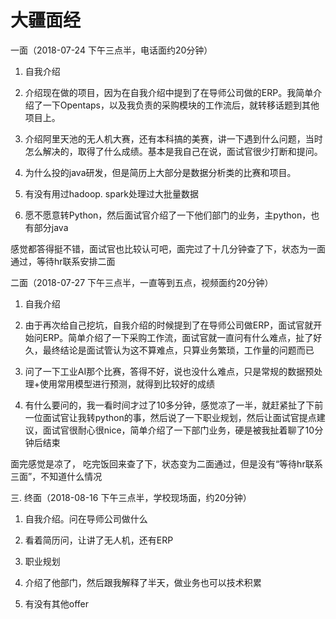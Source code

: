 # 大疆面经


一面（2018-07-24 下午三点半，电话面约20分钟）

1. 自我介绍

2. 介绍现在做的项目，因为在自我介绍中提到了在导师公司做的ERP。我简单介绍了一下Opentaps，以及我负责的采购模块的工作流后，就转移话题到其他项目上。

3. 介绍阿里天池的无人机大赛，还有本科搞的美赛，讲一下遇到什么问题，当时怎么解决的，取得了什么成绩。基本是我自己在说，面试官很少打断和提问。

4. 为什么投的java研发，但是简历上大部分是数据分析类的比赛和项目。

5. 有没有用过hadoop. spark处理过大批量数据

6. 愿不愿意转Python，然后面试官介绍了一下他们部门的业务，主python，也有部分java

感觉都答得挺不错，面试官也比较认可吧，面完过了十几分钟查了下，状态为一面通过，等待hr联系安排二面

二面（2018-07-27 下午三点半，一直等到五点，视频面约20分钟）

1. 自我介绍

2. 由于再次给自己挖坑，自我介绍的时候提到了在导师公司做ERP，面试官就开始问ERP。简单介绍了一下采购工作流，面试官就一直问有什么难点，扯了好久，最终结论是面试管认为这不算难点，只算业务繁琐，工作量的问题而已

3. 问了一下工业AI那个比赛，答得不好，说也没什么难点，只是常规的数据预处理+使用常用模型进行预测，就得到比较好的成绩

4. 有什么要问的，我一看时间才过了10多分钟，感觉凉了一半，就赶紧扯了下前一位面试官让我转python的事，然后说了一下职业规划，然后让面试官提点建议，面试官很耐心很nice，简单介绍了一下部门业务，硬是被我扯着聊了10分钟后结束

面完感觉是凉了， 吃完饭回来查了下，状态变为二面通过，但是没有“等待hr联系三面”，不知道什么情况

三. 终面（2018-08-16 下午三点半，学校现场面，约20分钟）

1. 自我介绍。问在导师公司做什么

2. 看着简历问，让讲了无人机，还有ERP

3. 职业规划

4. 介绍了他部门，然后跟我解释了半天，做业务也可以技术积累

5. 有没有其他offer

